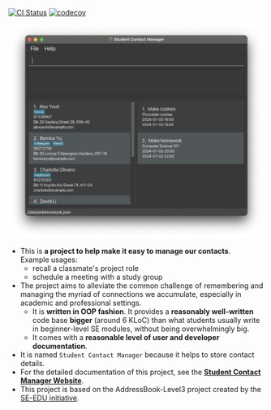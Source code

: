 [![CI Status](https://github.com/AY2324S2-CS2103T-W08-3/tp/actions/workflows/gradle.yml/badge.svg)](https://github.com/AY2324S2-CS2103T-W08-3/tp/actions/workflows/gradle.yml)
[![codecov](https://codecov.io/gh/AY2324S2-CS2103T-W08-3/tp/graph/badge.svg?token=NSJUXEXG4R)](https://codecov.io/gh/AY2324S2-CS2103T-W08-3/tp)

![Ui](docs/images/Ui.png)

* This is **a project to help make it easy to manage our contacts**.<br>
  Example usages:
  * recall a classmate's project role
  * schedule a meeting with a study group
* The project aims to alleviate the common challenge of remembering and managing the myriad of connections we accumulate, especially in academic and professional settings.
  * It is **written in OOP fashion**. It provides a **reasonably well-written** code base **bigger** (around 6 KLoC) than what students usually write in beginner-level SE modules, without being overwhelmingly big.
  * It comes with a **reasonable level of user and developer documentation**.
* It is named `Student Contact Manager` because it helps to store contact details.
* For the detailed documentation of this project, see the **[Student Contact Manager Website](https://ay2324s2-cs2103t-w08-3.github.io/tp/)**.
* This project is based on the AddressBook-Level3 project created by the [SE-EDU initiative](https://se-education.org).
